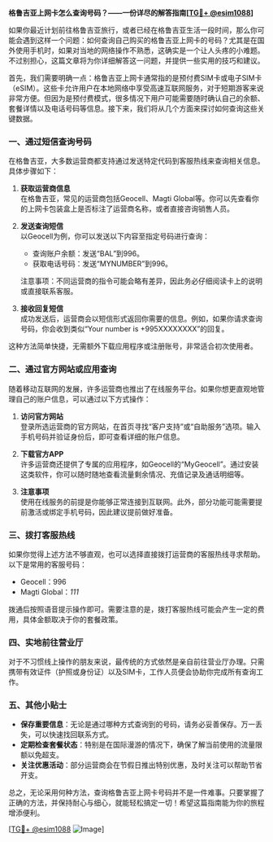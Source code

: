 **格鲁吉亚上网卡怎么查询号码？——一份详尽的解答指南[[TG💪+ @esim1088](https://t.me/s/esim1088)]**

如果你最近计划前往格鲁吉亚旅行，或者已经在格鲁吉亚生活一段时间，那么你可能会遇到这样一个问题：如何查询自己购买的格鲁吉亚上网卡的号码？尤其是在国外使用手机时，如果对当地的网络操作不熟悉，这确实是一个让人头疼的小难题。不过别担心，这篇文章将为你详细解答这一问题，并提供一些实用的技巧和建议。

首先，我们需要明确一点：格鲁吉亚上网卡通常指的是预付费SIM卡或电子SIM卡（eSIM）。这些卡允许用户在本地网络中享受高速互联网服务，对于短期游客来说非常方便。但因为是预付费模式，很多情况下用户可能需要随时确认自己的余额、套餐详情以及电话号码等信息。接下来，我们将从几个方面来探讨如何查询这些关键数据。

### 一、通过短信查询号码

在格鲁吉亚，大多数运营商都支持通过发送特定代码到客服热线来查询相关信息。具体步骤如下：

1. **获取运营商信息**  
   在格鲁吉亚，常见的运营商包括Geocell、Magti Global等。你可以先查看你的上网卡包装盒上是否标注了运营商名称，或者直接咨询销售人员。

2. **发送查询短信**  
   以Geocell为例，你可以发送以下内容至指定号码进行查询：
   - 查询账户余额：发送“BAL”到996。
   - 获取电话号码：发送“MYNUMBER”到996。
   
   注意事项：不同运营商的指令可能会略有差异，因此务必仔细阅读卡上的说明或直接联系客服。

3. **接收回复短信**  
   成功发送后，运营商会以短信形式返回你需要的信息。例如，如果你请求查询号码，你会收到类似“Your number is +995XXXXXXXX”的回复。

这种方法简单快捷，无需额外下载应用程序或注册账号，非常适合初次使用者。

### 二、通过官方网站或应用查询

随着移动互联网的发展，许多运营商也推出了在线服务平台。如果你想更直观地管理自己的账户信息，可以通过以下方式操作：

1. **访问官方网站**  
   登录所选运营商的官方网站，在首页寻找“客户支持”或“自助服务”选项。输入手机号码并验证身份后，即可查看详细的账户信息。

2. **下载官方APP**  
   许多运营商还提供了专属的应用程序，如Geocell的“MyGeocell”。通过安装这类软件，你可以随时随地查看流量剩余情况、充值记录及通话明细等。

3. **注意事项**  
   使用在线服务的前提是你能够正常连接到互联网。此外，部分功能可能需要提前激活或绑定手机号码，因此建议提前做好准备。

### 三、拨打客服热线

如果你觉得上述方法不够直观，也可以选择直接拨打运营商的客服热线寻求帮助。以下是常用的客服号码：
- Geocell：996
- Magti Global：*111*

拨通后按照语音提示操作即可。需要注意的是，拨打客服热线可能会产生一定的费用，具体金额取决于你的套餐政策。

### 四、实地前往营业厅

对于不习惯线上操作的朋友来说，最传统的方式依然是亲自前往营业厅办理。只需携带有效证件（护照或身份证）以及SIM卡，工作人员便会协助你完成所有查询工作。

### 五、其他小贴士

- **保存重要信息**：无论是通过哪种方式查询到的号码，请务必妥善保存。万一丢失，可以快速找回联系方式。
- **定期检查套餐状态**：特别是在国际漫游的情况下，确保了解当前使用的流量限额以免超支。
- **关注优惠活动**：部分运营商会在节假日推出特别优惠，及时关注可以帮助节省开支。

总之，无论采用何种方法，查询格鲁吉亚上网卡号码并不是一件难事。只要掌握了正确的方法，并保持耐心与细心，就能轻松搞定一切！希望这篇指南能为你的旅程增添便利。

[[TG💪+ @esim1088](https://t.me/s/esim1088) ![Image](https://i.postimg.cc/4NQfJmqS/Snipaste-2025-05-13-00-14-12.png)]